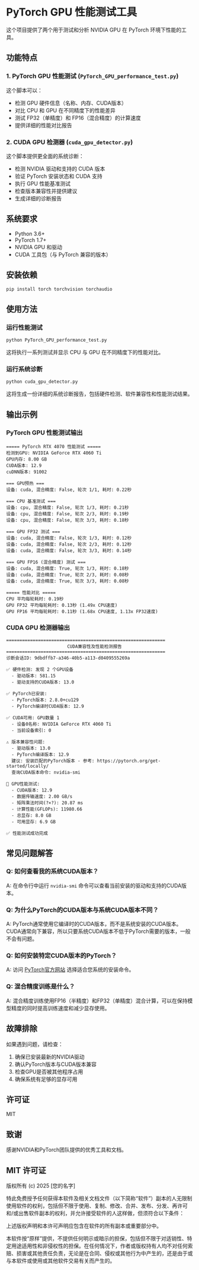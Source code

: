# PyTorch GPU 性能测试工具

这个项目提供了两个用于测试和分析 NVIDIA GPU 在 PyTorch 环境下性能的工具。

## 功能特点

### 1. PyTorch GPU 性能测试 (`PyTorch_GPU_performance_test.py`)

这个脚本可以：
- 检测 GPU 硬件信息（名称、内存、CUDA版本）
- 对比 CPU 和 GPU 在不同精度下的性能差异
- 测试 FP32（单精度）和 FP16（混合精度）的计算速度
- 提供详细的性能对比报告

### 2. CUDA GPU 检测器 (`cuda_gpu_detector.py`)

这个脚本提供更全面的系统诊断：
- 检测 NVIDIA 驱动和支持的 CUDA 版本
- 验证 PyTorch 安装状态和 CUDA 支持
- 执行 GPU 性能基准测试
- 检查版本兼容性并提供建议
- 生成详细的诊断报告

## 系统要求

- Python 3.6+
- PyTorch 1.7+
- NVIDIA GPU 和驱动
- CUDA 工具包（与 PyTorch 兼容的版本）

## 安装依赖

```bash
pip install torch torchvision torchaudio
```

## 使用方法

### 运行性能测试

```bash
python PyTorch_GPU_performance_test.py
```

这将执行一系列测试并显示 CPU 与 GPU 在不同精度下的性能对比。

### 运行系统诊断

```bash
python cuda_gpu_detector.py
```

这将生成一份详细的系统诊断报告，包括硬件检测、软件兼容性和性能测试结果。

## 输出示例

### PyTorch GPU 性能测试输出

```
===== PyTorch RTX 4070 性能测试 =====
检测到GPU: NVIDIA GeForce RTX 4060 Ti
GPU内存: 8.00 GB
CUDA版本: 12.9
cuDNN版本: 91002

=== GPU预热 ===
设备: cuda, 混合精度: False, 轮次 1/1, 耗时: 0.22秒

=== CPU 基准测试 ===
设备: cpu, 混合精度: False, 轮次 1/3, 耗时: 0.21秒
设备: cpu, 混合精度: False, 轮次 2/3, 耗时: 0.19秒
设备: cpu, 混合精度: False, 轮次 3/3, 耗时: 0.18秒

=== GPU FP32 测试 ===
设备: cuda, 混合精度: False, 轮次 1/3, 耗时: 0.12秒
设备: cuda, 混合精度: False, 轮次 2/3, 耗时: 0.12秒
设备: cuda, 混合精度: False, 轮次 3/3, 耗时: 0.14秒

=== GPU FP16 (混合精度) 测试 ===
设备: cuda, 混合精度: True, 轮次 1/3, 耗时: 0.18秒
设备: cuda, 混合精度: True, 轮次 2/3, 耗时: 0.08秒
设备: cuda, 混合精度: True, 轮次 3/3, 耗时: 0.08秒

===== 性能对比 =====
CPU 平均每轮耗时: 0.19秒
GPU FP32 平均每轮耗时: 0.13秒 (1.49x CPU速度)
GPU FP16 平均每轮耗时: 0.11秒 (1.68x CPU速度, 1.13x FP32速度)
```

### CUDA GPU 检测器输出

```
============================================================
                       CUDA兼容性及性能检测报告
============================================================
诊断会话ID: 9dbdffb7-a346-40b5-a113-d0409555269a

✅ 硬件检测: 发现 2 个GPU设备
  - 驱动版本: 581.15
  - 驱动支持的CUDA版本: 13.0

✅ PyTorch已安装:
  - PyTorch版本: 2.8.0+cu129
  - PyTorch编译时CUDA版本: 12.9

✅ CUDA可用: GPU数量 1
  - 设备0名称: NVIDIA GeForce RTX 4060 Ti
  - 当前设备索引: 0

⚠ 版本兼容性问题:
  - 驱动版本: 13.0
  - PyTorch编译版本: 12.9
  建议: 安装匹配的PyTorch版本 - 参考: https://pytorch.org/get-started/locally/
  查询CUDA版本命令: nvidia-smi

🔧 GPU性能测试:
  - CUDA版本: 12.9
  - 数据传输速度: 2.00 GB/s
  - 矩阵乘法时间(?×?): 20.87 ms
  - 计算性能(GFLOPs): 11980.66
  - 总显存: 8.0 GB
  - 可用显存: 6.9 GB

✅ 性能测试成功完成
```

## 常见问题解答

### Q: 如何查看我的系统CUDA版本？
A: 在命令行中运行 `nvidia-smi` 命令可以查看当前安装的驱动和支持的CUDA版本。

### Q: 为什么PyTorch的CUDA版本与系统CUDA版本不同？
A: PyTorch通常使用它编译时的CUDA版本，而不是系统安装的CUDA版本。CUDA通常向下兼容，所以只要系统CUDA版本不低于PyTorch需要的版本，一般不会有问题。

### Q: 如何安装特定CUDA版本的PyTorch？
A: 访问 [PyTorch官方网站](https://pytorch.org/get-started/locally/) 选择适合您系统的安装命令。

### Q: 混合精度训练是什么？
A: 混合精度训练使用FP16（半精度）和FP32（单精度）混合计算，可以在保持模型精度的同时提高训练速度和减少显存使用。

## 故障排除

如果遇到问题，请检查：

1. 确保已安装最新的NVIDIA驱动
2. 确认PyTorch版本与CUDA版本兼容
3. 检查GPU是否被其他程序占用
4. 确保系统有足够的显存可用

## 许可证

MIT

## 致谢

感谢NVIDIA和PyTorch团队提供的优秀工具和文档。

## MIT 许可证

版权所有 (c) 2025 [您的名字]

特此免费授予任何获得本软件及相关文档文件（以下简称“软件”）副本的人无限制使用软件的权利，包括但不限于使用、复制、修改、合并、发布、分发、再许可和/或出售软件副本的权利，并允许接受软件的人这样做，但须符合以下条件：

上述版权声明和本许可声明应包含在软件的所有副本或重要部分中。

本软件按“原样”提供，不提供任何明示或暗示的担保，包括但不限于对适销性、特定用途适用性和非侵权性的担保。在任何情况下，作者或版权持有人均不对任何索赔、损害或其他责任负责，无论是在合同、侵权或其他行为中产生的，还是由于或与本软件或使用或其他软件交易有关而产生的。